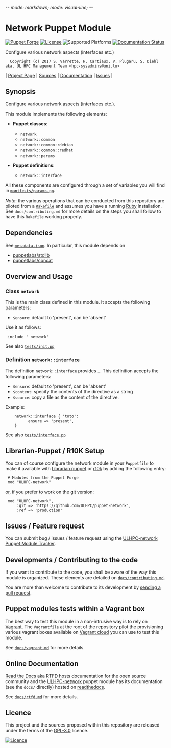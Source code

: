 -*- mode: markdown; mode: visual-line;  -*-

# Network Puppet Module 

[![Puppet Forge](http://img.shields.io/puppetforge/v/ULHPC/network.svg)](https://forge.puppetlabs.com/ULHPC/network)
[![License](http://img.shields.io/:license-GPL3.0-blue.svg)](LICENSE)
![Supported Platforms](http://img.shields.io/badge/platform-debian|centos-lightgrey.svg)
[![Documentation Status](https://readthedocs.org/projects/ulhpc-puppet-network/badge/?version=latest)](https://readthedocs.org/projects/ulhpc-puppet-network/?badge=latest)

Configure various network aspects (interfaces etc.)

      Copyright (c) 2017 S. Varrette, H. Cartiaux, V. Plugaru, S. Diehl aka. UL HPC Management Team <hpc-sysadmins@uni.lu>
      

| [Project Page](https://github.com/ULHPC/puppet-network) | [Sources](https://github.com/ULHPC/puppet-network) | [Documentation](https://ulhpc-puppet-network.readthedocs.org/en/latest/) | [Issues](https://github.com/ULHPC/puppet-network/issues) |

## Synopsis

Configure various network aspects (interfaces etc.).

This module implements the following elements: 

* __Puppet classes__:
    - `network` 
    - `network::common` 
    - `network::common::debian` 
    - `network::common::redhat` 
    - `network::params` 

* __Puppet definitions__: 
    - `network::interface` 

All these components are configured through a set of variables you will find in
[`manifests/params.pp`](manifests/params.pp). 

_Note_: the various operations that can be conducted from this repository are piloted from a [`Rakefile`](https://github.com/ruby/rake) and assumes you have a running [Ruby](https://www.ruby-lang.org/en/) installation.
See `docs/contributing.md` for more details on the steps you shall follow to have this `Rakefile` working properly. 

## Dependencies

See [`metadata.json`](metadata.json). In particular, this module depends on 

* [puppetlabs/stdlib](https://forge.puppetlabs.com/puppetlabs/stdlib)
* [puppetlabs/concat](https://forge.puppetlabs.com/puppetlabs/concat)

## Overview and Usage

### Class `network`

This is the main class defined in this module.
It accepts the following parameters: 

* `$ensure`: default to 'present', can be 'absent'

Use it as follows:

     include ' network'

See also [`tests/init.pp`](tests/init.pp)


### Definition `network::interface`

The definition `network::interface` provides ...
This definition accepts the following parameters:

* `$ensure`: default to 'present', can be 'absent'
* `$content`: specify the contents of the directive as a string
* `$source`: copy a file as the content of the directive.

Example:

        network::interface { 'toto':
		      ensure => 'present',
        }

See also [`tests/interface.pp`](tests/interface.pp)


## Librarian-Puppet / R10K Setup

You can of course configure the network module in your `Puppetfile` to make it available with [Librarian puppet](http://librarian-puppet.com/) or
[r10k](https://github.com/adrienthebo/r10k) by adding the following entry:

     # Modules from the Puppet Forge
     mod "ULHPC-network"

or, if you prefer to work on the git version: 

     mod "ULHPC-network", 
         :git => 'https://github.com/ULHPC/puppet-network',
         :ref => 'production' 

## Issues / Feature request

You can submit bug / issues / feature request using the [ULHPC-network Puppet Module Tracker](https://github.com/ULHPC/puppet-network/issues). 

## Developments / Contributing to the code 

If you want to contribute to the code, you shall be aware of the way this module is organized. 
These elements are detailed on [`docs/contributing.md`](contributing/index.md).

You are more than welcome to contribute to its development by [sending a pull request](https://help.github.com/articles/using-pull-requests). 

## Puppet modules tests within a Vagrant box

The best way to test this module in a non-intrusive way is to rely on [Vagrant](http://www.vagrantup.com/).
The `Vagrantfile` at the root of the repository pilot the provisioning various vagrant boxes available on [Vagrant cloud](https://atlas.hashicorp.com/boxes/search?utf8=%E2%9C%93&sort=&provider=virtualbox&q=svarrette) you can use to test this module.

See [`docs/vagrant.md`](vagrant.md) for more details. 

## Online Documentation

[Read the Docs](https://readthedocs.org/) aka RTFD hosts documentation for the open source community and the [ULHPC-network](https://github.com/ULHPC/puppet-network) puppet module has its documentation (see the `docs/` directly) hosted on [readthedocs](http://ulhpc-puppet-network.rtfd.org).

See [`docs/rtfd.md`](rtfd.md) for more details.

## Licence

This project and the sources proposed within this repository are released under the terms of the [GPL-3.0](LICENCE) licence.


[![Licence](https://www.gnu.org/graphics/gplv3-88x31.png)](LICENSE)

